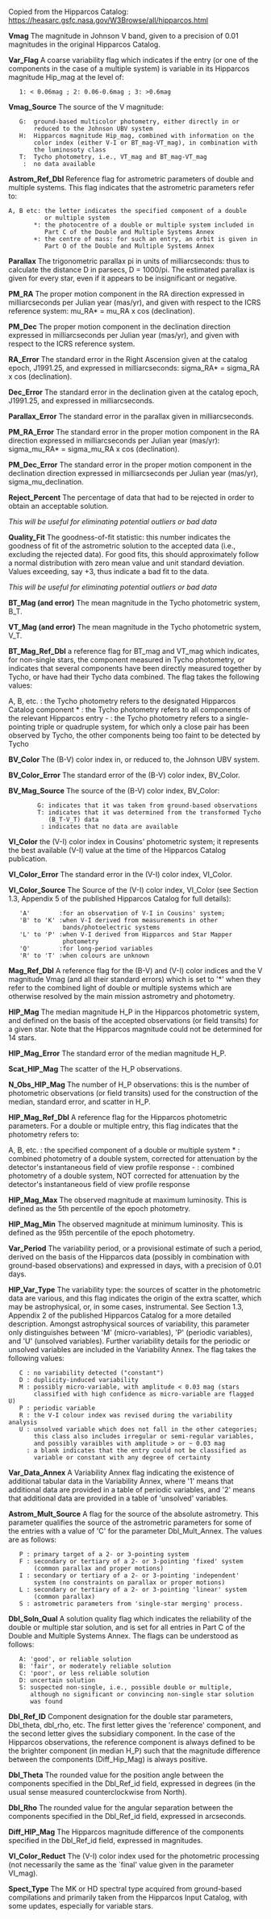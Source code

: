 Copied from the Hipparcos Catalog:
https://heasarc.gsfc.nasa.gov/W3Browse/all/hipparcos.html

**Vmag**
The magnitude in Johnson V band, given to a precision of 0.01 magnitudes in the original Hipparcos Catalog.

**Var_Flag**
A coarse variability flag which indicates if the entry (or one of the components in the case of a multiple system) is variable in its Hipparcos magnitude Hip_mag at the level of:

       1: < 0.06mag ; 2: 0.06-0.6mag ; 3: >0.6mag
  

**Vmag_Source**
The source of the V magnitude:

       G:  ground-based multicolor photometry, either directly in or
           reduced to the Johnson UBV system
       H:  Hipparcos magnitude Hip_mag, combined with information on the
           color index (either V-I or BT_mag-VT_mag), in combination with
           the luminosoty class
       T:  Tycho photometry, i.e., VT_mag and BT_mag-VT_mag
        :  no data available
  
**Astrom_Ref_Dbl**
Reference flag for astrometric parameters of double and multiple systems. This flag indicates that the astrometric parameters refer to:

    A, B etc: the letter indicates the specified component of a double
              or multiple system
           *: the photocentre of a double or multiple system included in
              Part C of the Double and Multiple Systems Annex
           +: the centre of mass: for such an entry, an orbit is given in
              Part O of the Double and Multiple Systems Annex
  

**Parallax**
The trigonometric parallax pi in units of milliarcseconds: thus to calculate the distance D in parsecs, D = 1000/pi. The estimated parallax is given for every star, even if it appears to be insignificant or negative.

**PM_RA**
The proper motion component in the RA direction expressed in milliarcseconds per Julian year (mas/yr), and given with respect to the ICRS reference system: mu_RA* = mu_RA x cos (declination).

**PM_Dec**
The proper motion component in the declination direction expressed in milliarcseconds per Julian year (mas/yr), and given with respect to the ICRS reference system.

**RA_Error**
The standard error in the Right Ascension given at the catalog epoch, J1991.25, and expressed in milliarcseconds: sigma_RA* = sigma_RA x cos (declination).

**Dec_Error**
The standard error in the declination given at the catalog epoch, J1991.25, and expressed in milliarcseconds.

**Parallax_Error**
The standard error in the parallax given in milliarcseconds.

**PM_RA_Error**
The standard error in the proper motion component in the RA direction expressed in milliarcseconds per Julian year (mas/yr): sigma_mu_RA* = sigma_mu_RA x cos (declination).

**PM_Dec_Error**
The standard error in the proper motion component in the declination direction expressed in milliarcseconds per Julian year (mas/yr), sigma_mu_declination.

**Reject_Percent**
The percentage of data that had to be rejected in order to obtain an acceptable solution.

*This will be useful for eliminating potential outliers or bad data*

**Quality_Fit**
The goodness-of-fit statistic: this number indicates the goodness of fit of the astrometric solution to the accepted data (i.e., excluding the rejected data). For good fits, this should approximately follow a normal distribution with zero mean value and unit standard deviation. Values exceeding, say +3, thus indicate a bad fit to the data.

*This will be useful for eliminating potential outliers or bad data*

**BT_Mag (and error)**
The mean magnitude in the Tycho photometric system, B_T.

**VT_Mag (and error)**
The mean magnitude in the Tycho photometric system, V_T.

**BT_Mag_Ref_Dbl**
a reference flag for BT_mag and VT_mag which indicates, for non-single stars, the component measured in Tycho photometry, or indicates that several components have been directly measured together by Tycho, or have had their Tycho data combined. The flag takes the following values:

   A, B, etc. : the Tycho photometry refers to the designated Hipparcos
                Catalog component
            * : the Tycho photometry refers to all components of the
                relevant Hipparcos entry
            - : the Tycho photometry refers to a single-pointing triple or
                quadruple system, for which only a close pair has been
                observed by Tycho, the other components being too faint
                to be detected by Tycho
  

**BV_Color**
The (B-V) color index in, or reduced to, the Johnson UBV system.

**BV_Color_Error**
The standard error of the (B-V) color index, BV_Color.

**BV_Mag_Source**
The source of the (B-V) color index, BV_Color:

            G: indicates that it was taken from ground-based observations
            T: indicates that it was determined from the transformed Tycho
               (B_T-V_T) data
             : indicates that no data are available
  

**VI_Color**
the (V-I) color index in Cousins' photometric system; it represents the best available (V-I) value at the time of the Hipparcos Catalog publication.

**VI_Color_Error**
The standard error in the (V-I) color index, VI_Color.

**VI_Color_Source**
The Source of the (V-I) color index, VI_Color (see Section 1.3, Appendix 5 of the published Hipparcos Catalog for full details):

       'A'        :for an observation of V-I in Cousins' system;
       'B' to 'K' :when V-I derived from measurements in other
                   bands/photoelectric systems
       'L' to 'P' :when V-I derived from Hipparcos and Star Mapper
                   photometry
       'Q'        :for long-period variables
       'R' to 'T' :when colours are unknown
  

**Mag_Ref_Dbl**
A reference flag for the (B-V) and (V-I) color indices and the V magnitude Vmag (and all their standard errors) which is set to '*' when they refer to the combined light of double or multiple systems which are otherwise resolved by the main mission astrometry and photometry.

**HIP_Mag**
The median magnitude H_P in the Hipparcos photometric system, and defined on the basis of the accepted observations (or field transits) for a given star. Note that the Hipparcos magnitude could not be determined for 14 stars.

**HIP_Mag_Error**
The standard error of the median magnitude H_P.

**Scat_HIP_Mag**
The scatter of the H_P observations.

**N_Obs_HIP_Mag**
The number of H_P observations: this is the number of photometric observations (or field transits) used for the construction of the median, standard error, and scatter in H_P.

**HIP_Mag_Ref_Dbl**
A reference flag for the Hipparcos photometric parameters. For a double or multiple entry, this flag indicates that the photometry refers to:

   A, B, etc. : the specified component of a double or multiple system
            * : combined photometry of a double system, corrected for
                attenuation by the detector's instantaneous field of view
                profile response
            - : combined photometry of a double system, NOT corrected for
                attenuation by the detector's instantaneous field of view
                profile response
  

**HIP_Mag_Max**
The observed magnitude at maximum luminosity. This is defined as the 5th percentile of the epoch photometry.

**HIP_Mag_Min**
The observed magnitude at minimum luminosity. This is defined as the 95th percentile of the epoch photometry.

**Var_Period**
The variability period, or a provisional estimate of such a period, derived on the basis of the Hipparcos data (possibly in combination with ground-based observations) and expressed in days, with a precision of 0.01 days.

**HIP_Var_Type**
The variability type: the sources of scatter in the photometric data are various, and this flag indicates the origin of the extra scatter, which may be astrophysical, or, in some cases, instrumental. See Section 1.3, Appendix 2 of the published Hipparcos Catalog for a more detailed description. Amongst astrophysical sources of variability, this parameter only distinguishes between 'M' (micro-variables), 'P' (periodic variables), and 'U' (unsolved variables). Further variability details for the periodic or unsolved variables are included in the Variability Annex. The flag takes the following values:

       C : no variability detected ("constant")
       D : duplicity-induced variability
       M : possibly micro-variable, with amplitude < 0.03 mag (stars
           classified with high confidence as micro-variable are flagged U)
       P : periodic variable
       R : the V-I colour index was revised during the variability analysis
       U : unsolved variable which does not fall in the other categories;
           this class also includes irregular or semi-regular variables,
           and possibly varaibles with amplitude > or ~ 0.03 mag
         : a blank indicates that the entry could not be classified as
           variable or constant with any degree of certainty

**Var_Data_Annex**
A Variability Annex flag indicating the existence of additional tabular data in the Variability Annex, where '1' means that additional data are provided in a table of periodic variables, and '2' means that additional data are provided in a table of 'unsolved' variables.

**Astrom_Mult_Source**
A flag for the source of the absolute astrometry. This parameter qualifies the source of the astrometric parameters for some of the entries with a value of 'C' for the parameter Dbl_Mult_Annex. The values are as follows:

       P : primary target of a 2- or 3-pointing system
       F : secondary or tertiary of a 2- or 3-pointing 'fixed' system
           (common parallax and proper motions)
       I : secondary or tertiary of a 2- or 3-pointing 'independent'
           system (no constraints on parallax or proper motions)
       L : secondary or tertiary of a 2- or 3-pointing 'linear' system
           (common parallax)
       S : astrometric parameters from 'single-star merging' process.
  
**Dbl_Soln_Qual**
A solution quality flag which indicates the reliability of the double or multiple star solution, and is set for all entries in Part C of the Double and Multiple Systems Annex. The flags can be understood as follows:

       A: 'good', or reliable solution
       B: 'fair', or moderately reliable solution
       C: 'poor', or less reliable solution
       D: uncertain solution
       S: suspected non-single, i.e., possible double or multiple,
          although no significant or convincing non-single star solution
          was found
  

**Dbl_Ref_ID**
Component designation for the double star parameters, Dbl_theta, dbl_rho, etc. The first letter gives the 'reference' component, and the second letter gives the subsidiary component. In the case of the Hipparcos observations, the reference component is always defined to be the brighter component (in median H_P) such that the magnitude difference between the components (Diff_Hip_Mag) is always positive.

**Dbl_Theta**
The rounded value for the position angle between the components specified in the Dbl_Ref_id field, expressed in degrees (in the usual sense measured counterclockwise from North).

**Dbl_Rho**
The rounded value for the angular separation between the components specified in the Dbl_Ref_id field, expressed in arcseconds.

**Diff_HIP_Mag**
The Hipparcos magnitude difference of the components specified in the Dbl_Ref_id field, expressed in magnitudes.

**VI_Color_Reduct**
The (V-I) color index used for the photometric processing (not necessarily the same as the `final' value given in the parameter VI_mag).

**Spect_Type**
The MK or HD spectral type acquired from ground-based compilations and primarily taken from the Hipparcos Input Catalog, with some updates, especially for variable stars.